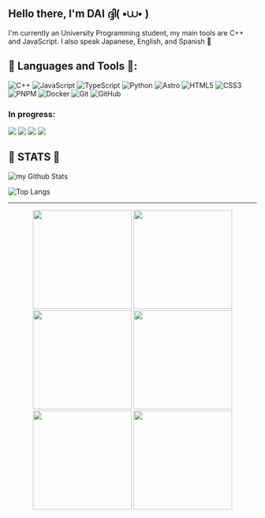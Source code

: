 ## Hello there, I'm DAI ദ്ദി( •⩊• )
I'm currently an University Programming student, my main tools are C++ and JavaScript. I also speak Japanese, English, and Spanish 🐉

## 🦔 Languages and Tools 🔰:
![C++](https://img.shields.io/badge/c++-%2300599C.svg?style=for-the-badge&logo=c%2B%2B&logoColor=white)
![JavaScript](https://img.shields.io/badge/javascript-%23323330.svg?style=for-the-badge&logo=javascript&logoColor=%23F7DF1E)
![TypeScript](https://img.shields.io/badge/typescript-%23007ACC.svg?style=for-the-badge&logo=typescript&logoColor=white)
![Python](https://img.shields.io/badge/python-3670A0?style=for-the-badge&logo=python&logoColor=ffdd54)
![Astro](https://img.shields.io/badge/astro-%232C2052.svg?style=for-the-badge&logo=astro&logoColor=white)
![HTML5](https://img.shields.io/badge/html5-%23E34F26.svg?style=for-the-badge&logo=html5&logoColor=white)
![CSS3](https://img.shields.io/badge/css3-%231572B6.svg?style=for-the-badge&logo=css3&logoColor=white)
![PNPM](https://img.shields.io/badge/pnpm-%234a4a4a.svg?style=for-the-badge&logo=pnpm&logoColor=f69220)
![Docker](https://img.shields.io/badge/docker-%230db7ed.svg?style=for-the-badge&logo=docker&logoColor=white)
![Git](https://img.shields.io/badge/git-%23F05033.svg?style=for-the-badge&logo=git&logoColor=white)
![GitHub](https://img.shields.io/badge/github-%23121011.svg?style=for-the-badge&logo=github&logoColor=white)

### In progress:
<div display="flex">
  <img src="https://img.shields.io/badge/Vercel-000000?style=for-the-badge&logo=vercel&logoColor=white" />
  <img src="https://img.shields.io/badge/Amazon_Web_Services-FF9900?style=for-the-badge&logo=amazonwebservices&logoColor=white" />
  <img src="https://img.shields.io/badge/nestjs-E0234E?style=for-the-badge&logo=nestjs&logoColor=white" />
  <img src="https://img.shields.io/badge/PostgreSQL-316192?style=for-the-badge&logo=postgresql&logoColor=white" />
</div>


## 👀 STATS 👀

<img align="center" src="https://github-readme-stats.vercel.app/api?username=Daisuke171&include_all_commits=true&count_private=true&show_icons=true&line_height=20&title_color=2B5BBD&icon_color=1124BB&text_color=A1A1A1&bg_color=0,000000,130F40" alt="my Github Stats"/>

![Top Langs](https://github-readme-stats.vercel.app/api/top-langs/?username=Daisuke171&size_weight=0.5&count_weight=0.5&theme=radical)


<hr>
<div id="header" align="center">
  <img src="https://media.tenor.com/ju1Ks2wS7AYAAAAi/fate-stay-night-musashi.gif" width="200"/>
  <img src="https://media.tenor.com/J3NcF7GsJ5gAAAAi/fate-morgan-le-faey.gif" width="200"/>
  <img src="https://media.tenor.com/U8jkmpt53PIAAAAi/fate-stay-night.gif" width="200"/>
  <img src="https://media.tenor.com/_Hk0weY_uToAAAAi/fate-stay-night-jalter.gif" width="200"/>
  <img src="https://media.tenor.com/V6hAdEt6dAwAAAAi/fate-stay-night-jalter.gif" width="200"/>
  <img src="https://media.stickerswiki.app/line_fate_grand_order_sd/948449.512.webp" width="200"/>
</div>

<!--
**Daisuke171/Daisuke171** is a ✨ _special_ ✨ repository because its `README.md` (this file) appears on your GitHub profile.

Here are some ideas to get you started:

- 🔭 I’m currently working on ...
- 🌱 I’m currently learning ...
- 👯 I’m looking to collaborate on ...
- 🤔 I’m looking for help with ...
-->
